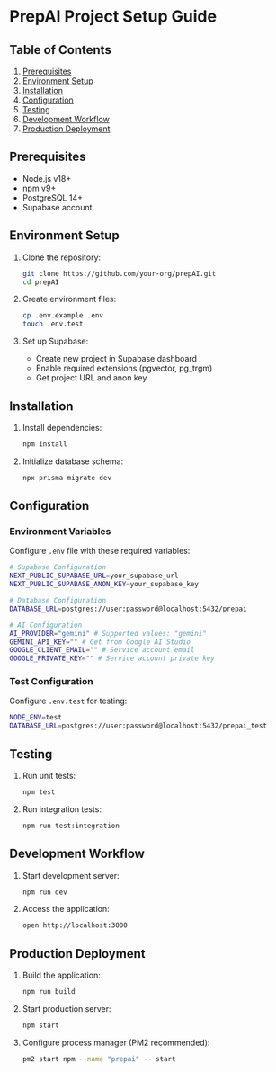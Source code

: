 # PrepAI Project Setup Guide

## Table of Contents
1. [Prerequisites](#prerequisites)
2. [Environment Setup](#environment-setup)
3. [Installation](#installation)
4. [Configuration](#configuration)
5. [Testing](#testing)
6. [Development Workflow](#development-workflow)
7. [Production Deployment](#production-deployment)

## Prerequisites
- Node.js v18+
- npm v9+
- PostgreSQL 14+
- Supabase account

## Environment Setup
1. Clone the repository:
   ```bash
   git clone https://github.com/your-org/prepAI.git
   cd prepAI
   ```

2. Create environment files:
   ```bash
   cp .env.example .env
   touch .env.test
   ```

3. Set up Supabase:
   - Create new project in Supabase dashboard
   - Enable required extensions (pgvector, pg_trgm)
   - Get project URL and anon key

## Installation
1. Install dependencies:
   ```bash
   npm install
   ```

2. Initialize database schema:
   ```bash
   npx prisma migrate dev
   ```

## Configuration
### Environment Variables
Configure `.env` file with these required variables:
```bash
# Supabase Configuration
NEXT_PUBLIC_SUPABASE_URL=your_supabase_url
NEXT_PUBLIC_SUPABASE_ANON_KEY=your_supabase_key

# Database Configuration
DATABASE_URL=postgres://user:password@localhost:5432/prepai

# AI Configuration
AI_PROVIDER="gemini" # Supported values: "gemini"
GEMINI_API_KEY="" # Get from Google AI Studio
GOOGLE_CLIENT_EMAIL="" # Service account email
GOOGLE_PRIVATE_KEY="" # Service account private key
```

### Test Configuration
Configure `.env.test` for testing:
```bash
NODE_ENV=test
DATABASE_URL=postgres://user:password@localhost:5432/prepai_test
```

## Testing
1. Run unit tests:
   ```bash
   npm test
   ```

2. Run integration tests:
   ```bash
   npm run test:integration
   ```

## Development Workflow
1. Start development server:
   ```bash
   npm run dev
   ```

2. Access the application:
   ```bash
   open http://localhost:3000
   ```

## Production Deployment
1. Build the application:
   ```bash
   npm run build
   ```

2. Start production server:
   ```bash
   npm start
   ```

3. Configure process manager (PM2 recommended):
   ```bash
   pm2 start npm --name "prepai" -- start